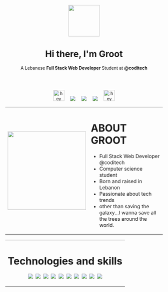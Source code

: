 <p align="center">
<img src="https://www.clipartmax.com/png/full/278-2784106_pin-baby-groot-clip-art-desenho-guardi%C3%B5es-da-gal%C3%A1xia-kawaii.png" width="100px">
</p>
<h1 align='center'>Hi there, I'm Groot </h1>

<p align='center'>
A Lebanese <b color="red">Full Stack Web Developer</b> Student at <b>@coditech</b> 
</p>
<br/>
<br/>
<p align='center'>
<img src="https://media.giphy.com/media/l1sYeVKi65h9AblTjx/giphy.gif" width="35px" alt="hey"/>&nbsp;&nbsp;&nbsp;&nbsp;
 <a href="https://twitter.com/ahmadkatrib"><img src="https://img.shields.io/badge/twitter-%231DA1F2.svg?&style=for-the-badge&logo=twitter&logoColor=white" /></a>&nbsp;&nbsp;&nbsp;&nbsp;
  <a href="https://www.linkedin.com/in/ahmad-katrib/"><img src="https://img.shields.io/badge/linkedin-%230077B5.svg?&style=for-the-badge&logo=linkedin&logoColor=white" /></a>&nbsp;&nbsp;&nbsp;&nbsp;
  <a href="mailto:ahmadkatrib123@gmail.com?subject=Hello%20Groot"><img src="https://img.shields.io/badge/gmail-%23D14836.svg?&style=for-the-badge&logo=gmail&logoColor=white" /></a>&nbsp;&nbsp;&nbsp;&nbsp;
<img src="https://media.giphy.com/media/l1sYeVKi65h9AblTjx/giphy.gif" width="35px" alt="hey"/>
<p>
<table widht="100%">
<tr width="100%">
<td>
<img width="250px" src="https://www.pngall.com/wp-content/uploads/4/I-Am-Groot-PNG-Free-Download.png" />
</td>
<td width="80%">

# ABOUT GROOT
- Full Stack Web Developer @coditech
- Computer science student 
- Born and raised in Lebanon
- Passionate about tech trends
- other than saving the galaxy...I wanna save all the trees around the world.
</td>
</tr>
</table>

<table>
<tr>
<td>

# Technologies and skills

<p width="100%" align="center">
  <img src="https://img.shields.io/badge/html5%20-%23e34f26.svg?&style=for-the-badge&logo=html5&logoColor=white" />&nbsp;&nbsp;<img src="https://img.shields.io/badge/CSS3-1572B6?&style=for-the-badge&logo=css3&logoColor=white" />&nbsp;&nbsp;<img src="https://img.shields.io/badge/JavaScript-F7DF1E?style=for-the-badge&logo=javascript&logoColor=black" />&nbsp;&nbsp;<img src="https://img.shields.io/badge/React-20232A?style=for-the-badge&logo=react&logoColor=61DAFB" />&nbsp;&nbsp;<img src="https://img.shields.io/badge/Bootstrap-563D7C?style=for-the-badge&logo=bootstrap&logoColor=white">&nbsp;&nbsp;<img src="https://img.shields.io/badge/sass%20-%23cc6699.svg?&style=for-the-badge&logo=sass&logoColor=white" />&nbsp;&nbsp;<img src="https://img.shields.io/badge/Laravel-FF2D20?style=for-the-badge&logo=laravel&logoColor=white"/>&nbsp;&nbsp;<img src="https://img.shields.io/badge/Node.js-339933?style=for-the-badge&logo=nodedotjs&logoColor=white"/>&nbsp;&nbsp;<img src="https://img.shields.io/badge/Material%20UI-007FFF?style=for-the-badge&logo=mui&logoColor=white"/>&nbsp;&nbsp;<img src="https://img.shields.io/badge/npm-CB3837?style=for-the-badge&logo=npm&logoColor=white">
</p>

